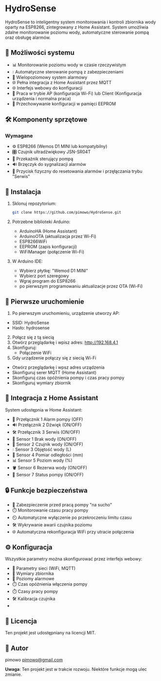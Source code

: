 # HydroSense

HydroSense to inteligentny system monitorowania i kontroli zbiornika wody oparty na ESP8266, zintegrowany z Home Assistant. System umożliwia zdalne monitorowanie poziomu wody, automatyczne sterowanie pompą oraz obsługę alarmów.

## 🌟 Możliwości systemu

- 📊 Monitorowanie poziomu wody w czasie rzeczywistym
- 💧 Automatyczne sterowanie pompą z zabezpieczeniami
- 🚨 Wielopoziomowy system alarmowy
- 🌐 Pełna integracja z Home Assistant przez MQTT
- 🌐 Interfejs webowy do konfiguracji
- 📶 Praca w trybie AP (konfiguracja Wi-Fi) lub Client (Konfiguracja urządzenia i normalna praca)
- 💾 Przechowywanie konfiguracji w pamięci EEPROM

## 🛠️ Komponenty sprzętowe

### Wymagane

- ⚙️ ESP8266 (Wemos D1 MINI lub kompatybilny)
- 🎛️ Czujnik ultradźwiękowy JSN-SR04T
- 🔌 Przekaźnik sterujący pompą
- 🔊 Brzęczyk do sygnalizacji alarmów
- 🔘 Przycisk fizyczny do resetowania alarmów i przęłączania trybu "Serwis"

## 🚀 Instalacja

1. Sklonuj repozytorium:

   ```bash
   git clone https://github.com/pimowo/HydroSense.git
   ```

2. Potrzebne biblioteki Arduino:

   - ArduinoHA (Home Assistant)
   - ArduinoOTA (aktualizacja przez Wi-Fi)
   - ESP8266WiFi
   - EEPROM (zapis konfiguracji)
   - WiFiManager (połączenie Wi-Fi)

3. W Arduino IDE:

   - Wybierz płytkę: "Wemod D1 MINI"
   - Wybierz port szeregowy
   - Wgraj program do ESP8266
   - po pierwszym programowaniu aktualizacje przez OTA (Wi-Fi)

## 🏁 Pierwsze uruchomienie

1. Po pierwszym uruchomieniu, urządzenie utworzy AP:
  - SSID: HydroSense
  - Hasło: hydrosense
2. Połącz się z tą siecią
3. Otwórz przeglądarkę i wpisz adres: http://192.168.4.1
4. Skonfiguruj:
   - Połączenie WiFi
5. Gdy urządzenie połączy się z siecią Wi-Fi
  - Otwórz przeglądarkę i wpsz adres urządzenia
  - Skonfiguruj serer MQTT (Home Assistant)
  - Skonfiguruj czas opóźnienia pompy i czas pracy pompy
  - Skonfiguruj wymiary zbiornik 

## 🏡 Integracja z Home Assistant

System udostępnia w Home Assistant:

- 🚨  Przełącznik 1 Alarm pompy (OFF)
- 🔊  Przełącznik 2 Dźwięk (ON/OFF)
- 🛠️  Przełącznik 3 Serwis (ON/OFF)
- 🚱  Sensor 1 Brak wody (ON/OFF)
- 🌊  Sensor 2 Czujnik wody (ON/OFF)
- 💧  Sensor 3 Objętość wody (L)
- 📏  Sensor 4 Pomiar odległości (mm)
- 📊  Sensor 5 Poziom wody (%)
- 🪣  Sensor 6 Rezerwa wody (ON/OFF)
- 🔌  Sensor 7 Status pompy (ON/OFF)

## 🔒 Funkcje bezpieczeństwa

- 🚱 Zabezpieczenie przed pracą pompy "na sucho"
- ⏱️ Monitorowanie czasu pracy pompy
- ⏲️ Automatyczne wyłączenie po przekroczeniu limitu czasu
- 🛠️ Wykrywanie awarii czujnika poziomu
- 🌐 Automatyczna rekonfiguracja WiFi przy utracie połączenia

## ⚙️ Konfiguracja

Wszystkie parametry można skonfigurować przez interfejs webowy:

- 📶 Parametry sieci (WiFi, MQTT)
- 📏 Wymiary zbiornika
- 🚨 Poziomy alarmowe
- ⏱️ Czas opóźnienia włączenia pompy
- ⏱️ Czasy pracy pompy
- 🛠️ Kalibracja czujnika
- 
## 📜 Licencja

Ten projekt jest udostępniany na licencji MIT.

## 👤 Autor

pimowo
pimowo@gmail.com

**Uwaga**: Ten projekt jest w trakcie rozwoju. Niektóre funkcje mogą ulec zmianie.
```
